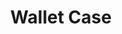 ---
layout: project
permalink: /wallet_case/
title: "Wallet Case"
challenge: 
result: 
services:
 - 
main_image: "/assets/images/projects/wallet_case/main.jpg"
images:
 - "/assets/images/projects/wallet_case/01.jpg"
 - "/assets/images/projects/wallet_case/02.jpg"
---